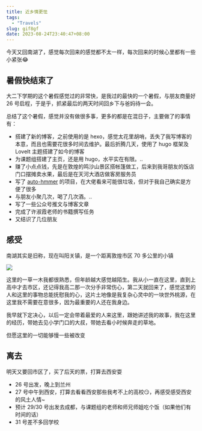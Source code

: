 ```yaml
---
title: 近乡情更怯
tags: 
  - "Travels"
slug: gif8gf
date: 2023-08-24T23:40:47+08:00
---
```


今天又回南湖了，感觉每次回来的感觉都不太一样，每次回来的时候心里都有一些小紧张😂

<!--more-->

## 暑假快结束了

大二下学期的这个暑假感觉过的非常快，是我过的最快的一个暑假，与朋友商量好 26 号启程，于是乎，抓紧最后的两天时间回乡下与爸妈待一会。

总结了这个暑假，感觉并没有做很多事，更多的都是在混日子，主要做了的事情有：

- 搭建了新的博客，之前使用的是 hexo，感觉太花里胡哨，丢失了我写博客的本意，而且也需要花很多时间去维护。最后折腾几天，使用了 hugo 框架及 LoveIt 主题搭建了如今的博客
- 为课题组搭建了主页，还是用 hugo，水平实在有限。..
- 赚了小点点钱，先是在敦煌的鸣沙山景区搭帐篷做工，后来到我哥朋友的饭店门口摆摊卖水果，最后是在天河大酒店做客房服务员
- 写了 [auto-hmmer](https://github.com/yuanj82/auto-hmmer) 的项目，在大佬看来可能很垃圾，但对于我自己确实是方便了很多
- 与朋友小聚几次，喝了几次酒。..
- 写了一些公众号推文与博客文章
- 完成了许淑霞老师的书籍撰写任务
- 又结识了几位朋友

## 感受

南湖其实是旧称，现在叫阳关镇，是一个距离敦煌市区 70 多公里的小镇

![](https://cdn.jsdelivr.net/gh/yuanj82/static/blog/20230824235728.png)

这里的一草一木我都很熟悉，但年龄越大感觉越陌生。我从小一直在这里，直到上高中才去市区，还记得我高二那一次分手非常伤心，第二天就回来了，感觉这里的人和这里的事物总能抚慰我的心，这片土地像是我复杂心灵中的一块世外桃源，在这里我不需要在意很多，因为最重要的人还在我身边。

我早就下定决心，以后一定会带着最爱的人来这里，跟她讲述我的故事，我在这里的经历，带她去见小学门口的大叔，带她去看小时候奔走的草地。

但愿这里的一切能够慢一些被改变

## 离去

明天又要回市区了，买了后天的票，打算去西安耍

- 26 号出发，晚上到兰州
- 27 号中午到西安，打算去看看西安那些我考不上的高校😏，再感受感受西安的风土人情~
- 预计 29/30 号出发去成都，与课题组的老师和师兄师姐吃个饭（如果他们有时间的话）
- 31 号差不多回学校